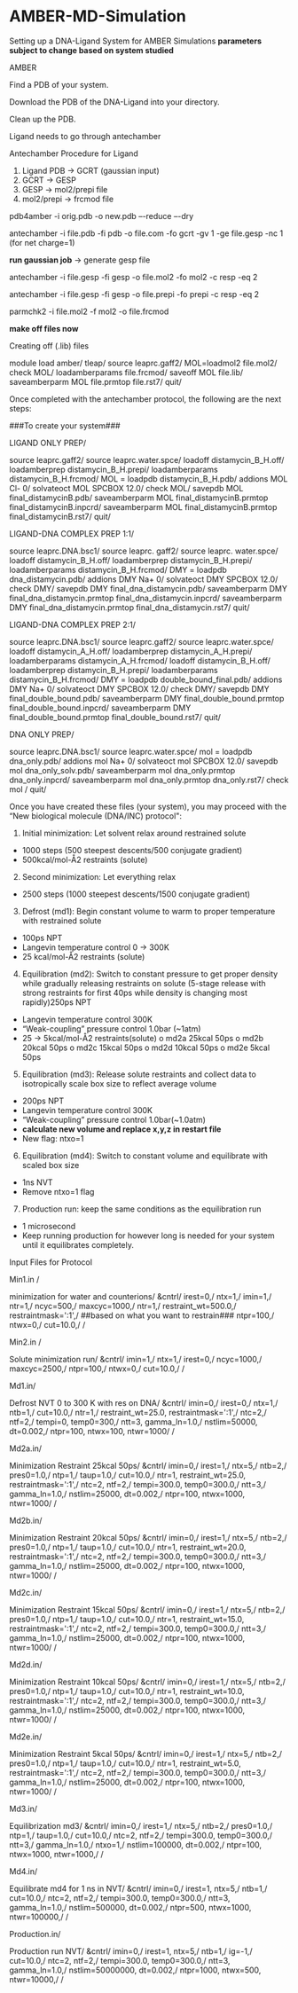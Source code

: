 # AMBER-MD-Simulation

Setting up a DNA-Ligand System for AMBER Simulations
**parameters subject to change based on system studied**

AMBER

Find a PDB of your system.

Download the PDB of the DNA-Ligand into your directory.

Clean up the PDB.

Ligand needs to go through antechamber 

Antechamber Procedure for Ligand 

1.	Ligand PDB -> GCRT (gaussian input)
2.	GCRT -> GESP
3.	GESP -> mol2/prepi file
4.	mol2/prepi -> frcmod file


pdb4amber -i orig.pdb -o new.pdb –-reduce –-dry

antechamber -i file.pdb -fi pdb -o file.com -fo gcrt -gv 1 -ge file.gesp -nc 1 (for net charge=1)

**run gaussian job** -> generate gesp file

antechamber -i file.gesp -fi gesp -o file.mol2 -fo mol2 -c resp -eq 2

antechamber -i file.gesp -fi gesp -o file.prepi -fo prepi -c resp -eq 2 

parmchk2 -i file.mol2 -f mol2 -o file.frcmod

**make off files now**

Creating off (.lib) files

module load amber/
tleap/
source leaprc.gaff2/
MOL=loadmol2 file.mol2/
check MOL/
loadamberparams file.frcmod/
saveoff MOL file.lib/
saveamberparm MOL file.prmtop file.rst7/
quit/

Once completed with the antechamber protocol, the following are the next steps:

###To create your system###

LIGAND ONLY PREP/

source leaprc.gaff2/
source leaprc.water.spce/
loadoff distamycin_B_H.off/
loadamberprep distamycin_B_H.prepi/
loadamberparams distamycin_B_H.frcmod/
MOL = loadpdb distamycin_B_H.pdb/
addions MOL Cl- 0/
solvateoct MOL SPCBOX 12.0/
check MOL/
savepdb MOL final_distamycinB.pdb/
saveamberparm MOL final_distamycinB.prmtop final_distamycinB.inpcrd/
saveamberparm MOL final_distamycinB.prmtop final_distamycinB.rst7/
quit/


LIGAND-DNA COMPLEX PREP 1:1/

source leaprc.DNA.bsc1/
source leaprc. gaff2/
source leaprc. water.spce/
loadoff distamycin_B_H.off/
loadamberprep distamycin_B_H.prepi/
loadamberparams distamycin_B_H.frcmod/
DMY = loadpdb dna_distamycin.pdb/
addions DMY Na+ 0/
solvateoct DMY SPCBOX 12.0/
check DMY/
savepdb DMY final_dna_distamycin.pdb/
saveamberparm DMY final_dna_distamycin.prmtop final_dna_distamycin.inpcrd/
saveamberparm DMY final_dna_distamycin.prmtop final_dna_distamycin.rst7/
quit/


LIGAND-DNA COMPLEX PREP 2:1/

source leaprc.DNA.bsc1/
source leaprc.gaff2/
source leaprc.water.spce/
loadoff distamycin_A_H.off/
loadamberprep distamycin_A_H.prepi/
loadamberparams distamycin_A_H.frcmod/
loadoff distamycin_B_H.off/
loadamberprep distamycin_B_H.prepi/
loadamberparams distamycin_B_H.frcmod/
DMY = loadpdb double_bound_final.pdb/
addions DMY Na+ 0/
solvateoct DMY SPCBOX 12.0/
check DMY/
savepdb DMY final_double_bound.pdb/
saveamberparm DMY final_double_bound.prmtop final_double_bound.inpcrd/
saveamberparm DMY final_double_bound.prmtop final_double_bound.rst7/
quit/


DNA ONLY PREP/

source leaprc.DNA.bsc1/
source leaprc.water.spce/
mol = loadpdb dna_only.pdb/
addions mol Na+ 0/
solvateoct mol SPCBOX 12.0/
savepdb mol dna_only_solv.pdb/
saveamberparm mol dna_only.prmtop dna_only.inpcrd/
saveamberparm mol dna_only.prmtop dna_only.rst7/
check mol /
quit/


Once you have created these files (your system), you may proceed with the “New biological molecule (DNA/INC) protocol":

1.	Initial minimization: Let solvent relax around restrained solute
-	1000 steps (500 steepest descents/500 conjugate gradient)
-	500kcal/mol-Å2 restraints (solute)
2.	Second minimization: Let everything relax 
-	2500 steps (1000 steepest descents/1500 conjugate gradient)
3.	Defrost (md1): Begin constant volume to warm to proper temperature with restrained solute
-	100ps NPT 
-	Langevin temperature control 0 -> 300K
-	25 kcal/mol-Å2 restraints (solute)
4.	Equilibration (md2): Switch to constant pressure to get proper density while gradually releasing restraints on solute (5-stage release with strong restraints for first 40ps while density is changing most rapidly)250ps NPT
-	Langevin temperature control 300K
-	“Weak-coupling” pressure control 1.0bar (~1atm)
-	25 -> 5kcal/mol-Å2 restraints(solute)
o	md2a 25kcal 50ps
o	md2b 20kcal 50ps
o	md2c 15kcal 50ps
o	md2d 10kcal 50ps
o	md2e 5kcal 50ps
5.	Equilibration (md3): Release solute restraints and collect data to isotropically scale box size to reflect average volume 
-	200ps NPT
-	Langevin temperature control 300K 
-	“Weak-coupling” pressure control 1.0bar(~1.0atm)
-	**calculate new volume and replace x,y,z in restart file**
-	New flag: ntxo=1 
6.	Equilibration (md4): Switch to constant volume and equilibrate with scaled box size 
-	1ns NVT
-	Remove ntxo=1 flag 
7.	Production run: keep the same conditions as the equilibration run
-	1 microsecond
-	Keep running production for however long is needed for your system until it equilibrates completely. 



Input Files for Protocol

Min1.in /

minimization for water and counterions/
 &cntrl/
  irest=0,/
  ntx=1,/
  imin=1,/
  ntr=1,/
  ncyc=500,/
  maxcyc=1000,/
  ntr=1,/
  restraint_wt=500.0,/
  restraintmask=':1',/ ##based on what you want to restrain###
  ntpr=100,/
  ntwx=0,/
  cut=10.0,/
 /


Min2.in /

Solute minimization run/
&cntrl/
  imin=1,/
  ntx=1,/
  irest=0,/
  ncyc=1000,/
  maxcyc=2500,/
  ntpr=100,/
  ntwx=0,/
  cut=10.0,/
 /


Md1.in/

Defrost NVT 0 to 300 K with res on DNA/
 &cntrl/
  imin=0,/
  irest=0,/
  ntx=1,/
  ntb=1,/
  cut=10.0,/
  ntr=1,/
  restraint_wt=25.0, restraintmask=':1',/
  ntc=2,/
  ntf=2,/
  tempi=0, temp0=300,/
  ntt=3, gamma_ln=1.0,/
  nstlim=50000, dt=0.002,/
  ntpr=100, ntwx=100, ntwr=1000/
 /


Md2a.in/

Minimization Restraint 25kcal 50ps/
 &cntrl/
  imin=0,/
  irest=1,/
  ntx=5,/
  ntb=2,/
  pres0=1.0,/
  ntp=1,/
  taup=1.0,/
  cut=10.0,/
  ntr=1, restraint_wt=25.0, restraintmask=':1',/
  ntc=2, ntf=2,/
  tempi=300.0, temp0=300.0,/
  ntt=3,/
  gamma_ln=1.0,/
  nstlim=25000, dt=0.002,/
  ntpr=100, ntwx=1000, ntwr=1000/
 /


Md2b.in/

Minimization Restraint 20kcal 50ps/
 &cntrl/
  imin=0,/
  irest=1,/
  ntx=5,/
  ntb=2,/
  pres0=1.0,/
  ntp=1,/
  taup=1.0,/
  cut=10.0,/
  ntr=1, restraint_wt=20.0, restraintmask=':1',/
  ntc=2, ntf=2,/
  tempi=300.0, temp0=300.0,/
  ntt=3,/
  gamma_ln=1.0,/
  nstlim=25000, dt=0.002,/
  ntpr=100, ntwx=1000, ntwr=1000/
 /


Md2c.in/

Minimization Restraint 15kcal 50ps/
 &cntrl/
  imin=0,/
  irest=1,/
  ntx=5,/
  ntb=2,/
  pres0=1.0,/
  ntp=1,/
  taup=1.0,/
  cut=10.0,/
  ntr=1, restraint_wt=15.0, restraintmask=':1',/
  ntc=2, ntf=2,/
  tempi=300.0, temp0=300.0,/
  ntt=3,/
  gamma_ln=1.0,/
  nstlim=25000, dt=0.002,/
  ntpr=100, ntwx=1000, ntwr=1000/
 /


Md2d.in/

Minimization Restraint 10kcal 50ps/
 &cntrl/
  imin=0,/
  irest=1,/
  ntx=5,/
  ntb=2,/
  pres0=1.0,/
  ntp=1,/
  taup=1.0,/
  cut=10.0,/
  ntr=1, restraint_wt=10.0, restraintmask=':1',/
  ntc=2, ntf=2,/
  tempi=300.0, temp0=300.0,/
  ntt=3,/
  gamma_ln=1.0,/
  nstlim=25000, dt=0.002,/
  ntpr=100, ntwx=1000, ntwr=1000/
 /


Md2e.in/

Minimization Restraint 5kcal 50ps/
 &cntrl/
  imin=0,/
  irest=1,/
  ntx=5,/
  ntb=2,/
  pres0=1.0,/
  ntp=1,/
  taup=1.0,/
  cut=10.0,/
  ntr=1, restraint_wt=5.0, restraintmask=':1',/
  ntc=2, ntf=2,/
  tempi=300.0, temp0=300.0,/
  ntt=3,/
  gamma_ln=1.0,/
  nstlim=25000, dt=0.002,/
  ntpr=100, ntwx=1000, ntwr=1000/
 /


Md3.in/

Equilibrization md3/
 &cntrl/
  imin=0,/
  irest=1,/
  ntx=5,/
  ntb=2,/
  pres0=1.0,/
  ntp=1,/
  taup=1.0,/
  cut=10.0,/
  ntc=2, ntf=2,/
  tempi=300.0, temp0=300.0,/
  ntt=3,/
  gamma_ln=1.0,/
  ntxo=1,/
  nstlim=100000, dt=0.002,/
  ntpr=100, ntwx=1000, ntwr=1000,/
 /


Md4.in/

Equilibrate md4 for 1 ns in NVT/
 &cntrl/
  imin=0,/
  irest=1, ntx=5,/
  ntb=1,/
  cut=10.0,/
  ntc=2, ntf=2,/
  tempi=300.0, temp0=300.0,/
  ntt=3, gamma_ln=1.0,/
  nstlim=500000, dt=0.002,/
  ntpr=500, ntwx=1000, ntwr=100000,/
 /


Production.in/

Production run NVT/
 &cntrl/
  imin=0,/
  irest=1, ntx=5,/
  ntb=1,/
  ig=-1,/
  cut=10.0,/
  ntc=2, ntf=2,/
  tempi=300.0, temp0=300.0,/
  ntt=3, gamma_ln=1.0,/
  nstlim=50000000, dt=0.002,/
  ntpr=1000, ntwx=500, ntwr=10000,/
 /

